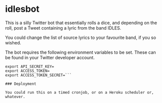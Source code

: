 # idlesbot

This is a silly Twitter bot that essentially rolls a dice, and depending on the roll, post a Tweet containing a lyric from the band IDLES. 

You could change the list of source lyrics to your favourite band, if you so wished.

The bot requires the following environment variables to be set. These can be found in your Twitter developer account.

```export API_KEY=
export API_SECRET_KEY=
export ACCESS_TOKEN=
export ACCESS_TOKEN_SECRET=```

### Deployment

You could run this on a timed cronjob, or on a Heroku scheduler or, whatever.
